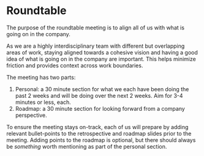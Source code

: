 # Roundtable
The purpose of the roundtable meeting is to align all of us with what is going on in the company. 

As we are a highly interdisciplinary team with different but overlapping areas of work, staying aligned towards a cohesive vision and having a good idea of what is going on in the company are important. This helps minimize friction and provides context across work boundaries.

The meeting has two parts:

1. Personal: a 30 minute section for what we each have been doing the past 2 weeks and will be doing over the next 2 weeks. Aim for 3-4 minutes or less, each.
1. Roadmap: a 30 minute section for looking forward from a company perspective.

To ensure the meeting stays on-track, each of us will prepare by adding relevant bullet-points to the retrospective and roadmap slides prior to the meeting. Adding points to the roadmap is optional, but there should always be _something_ worth mentioning as part of the personal section.
